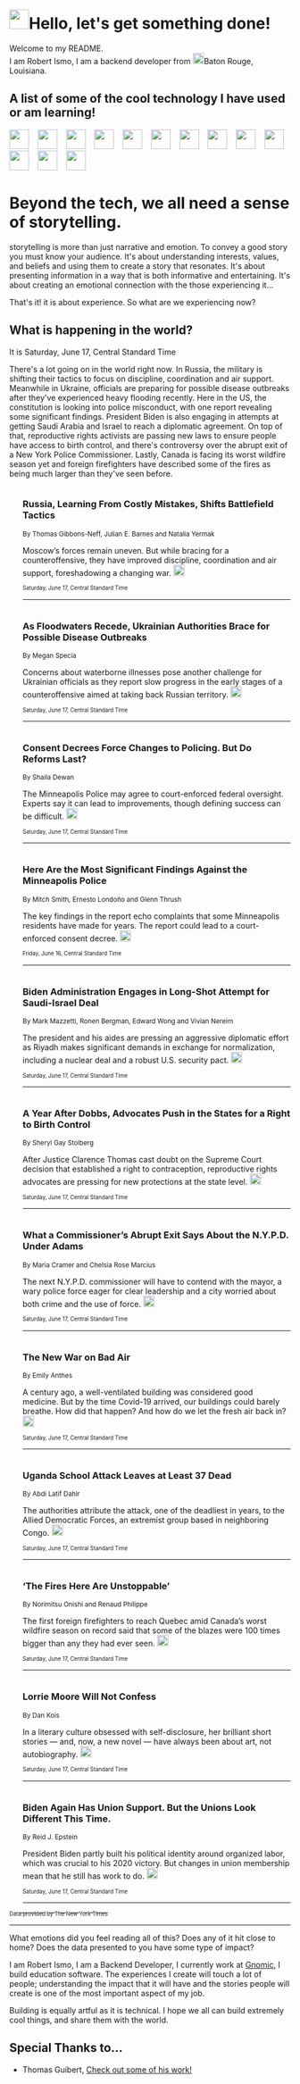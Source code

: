<h1><img src="https://emojis.slackmojis.com/emojis/images/1643514375/3493/hot-coffee.gif?1643514375" width="35"/>Hello, let's get something done!</h1>

<p>Welcome to my README.<br/>
I am Robert Ismo, I am a backend developer from <img src="https://emojis.slackmojis.com/emojis/images/1638395689/50435/moulin_rouge.png?1638395689" width="20"/>Baton Rouge, Louisiana.</p>
<h2>A list of some of the cool technology I have used or am learning!</h2>
<p>
<img src="https://emojis.slackmojis.com/emojis/images/1643516091/21142/meow_bongotap.gif?1643516091" width="35" alt="">
<img src="https://img.shields.io/badge/Favorite%20Frontend%20Framework-SvelteKit-f83903" alt="">
<img src="https://img.shields.io/badge/Second%20Favorite-Vue-40b581" alt="">
<img src="https://img.shields.io/badge/Most%20Used%20Runtime-Nodejs-78b061" alt="">
<img src="https://emojis.slackmojis.com/emojis/images/1643517416/34482/fire.gif?1643517416" width="35" alt="">
<img src="https://img.shields.io/badge/Javascript%20But%20Better-Typescript-0078ca" alt="">
<img src="https://img.shields.io/badge/Favorite%20Language-Elixir-3e244d" alt="">
<img src="https://img.shields.io/badge/Containerize%20Everything-Docker-6ac9ef" alt="">
<img src="https://emojis.slackmojis.com/emojis/images/1643514596/5999/meow_party.gif?1643514596" width="35" alt="">
<img src="https://img.shields.io/badge/API%20Love%20Language-Graphql-de32a5" alt="">
<img src="https://img.shields.io/badge/Our%20Favorite%20Version%20Controller-Git-e94f33" alt="">
<img src="https://img.shields.io/badge/Favorite%20Database-Redis-d42d1d" alt="">
<img src="https://emojis.slackmojis.com/emojis/images/1643514559/5584/deployparrot.gif?1643514559" width="35" alt="">
<img src="https://img.shields.io/badge/Container%20Interstate-RabbitMQ-f66200" alt="">
<img src="https://img.shields.io/badge/Gotta%20Learn-Kubernetes-316adf" alt="">
<img src="https://img.shields.io/badge/Really%20Mature%20Now-WASM-654fef" alt="">
<img src="https://emojis.slackmojis.com/emojis/images/1666642497/61942/dance_vibe.gif?1666642497" width="35" alt="">
<img src="https://img.shields.io/badge/For%20My%20M1-ARM64-657d96" alt="">
<img src="https://img.shields.io/badge/Loving%20This%20So%20Much-TailwindCSS-17bcb5" alt="">
<img src="https://img.shields.io/badge/Cool%20Build%20Tool-Vite-f9cb24" alt="">
<img src="https://emojis.slackmojis.com/emojis/images/1669231376/62819/working-on-it.gif?1669231376" width="35" alt="">
<img src="https://img.shields.io/badge/Fun%20and%20Easy%20Database-MongoDB-5f8c49" alt="">
<img src="https://img.shields.io/badge/JS%20Life%20Support-NPM-c73737" alt="">
<img src="https://img.shields.io/badge/I%20Liked%20It-DynamoDB-0073b9" alt="">
<img src="https://emojis.slackmojis.com/emojis/images/1643514045/46/question.gif?1643514045" width="35" alt="">
<img src="https://img.shields.io/badge/cool-React-60d6f9" alt="">
<img src="https://img.shields.io/badge/Future%20Big%20Project-Lambda-f37e00" alt="">
<img src="https://img.shields.io/badge/NPM%20But%20Better-PNPM-f1aa07" alt="">
<img src="https://emojis.slackmojis.com/emojis/images/1643514943/9662/fbwow.gif?1643514943" width="35" alt="">
<img src="https://img.shields.io/badge/First%20Language-C-662079" alt="">
<img src="https://img.shields.io/badge/Where%20I%20Deploy%20Frontend-Vercel-000000" alt="">
<img src="https://img.shields.io/badge/Who%20Does%20not%20Want%20an%20App-Swift-f9492a" alt="">
<img src="https://emojis.slackmojis.com/emojis/images/1643514058/151/javascript.png?1643514058" width="35" alt="">
<img src="https://img.shields.io/badge/cool-Python-fbd542" alt="">
<img src="https://img.shields.io/badge/Favorite%20Something-Stripe-656cdc" alt="">
<img src="https://img.shields.io/badge/Of%20Course-HTML5-ed6327" alt="">
<img src="https://emojis.slackmojis.com/emojis/images/1660415405/60731/bomb.gif?1660415405" width="35" alt="">
<img src="https://img.shields.io/badge/hate-CSS-2964ec" alt="">
<img src="https://img.shields.io/badge/Learning-CircleCI-141215" alt="">
<img src="https://img.shields.io/badge/Learning-Rust-fbbb3b" alt="">
<img src="https://emojis.slackmojis.com/emojis/images/1660415397/60712/writing-hand.gif?1660415397" width="35" alt="">
<img src="https://img.shields.io/badge/Dev%20Browser%20of%20Choice-Firefox-cc4e26" alt="">
<img src="https://img.shields.io/badge/Recoverying%20From%20Windows-UNIX-1781e3" alt="">
<img src="https://img.shields.io/badge/LOVE-LogSeq-90c1c2" alt="">
<img src="https://emojis.slackmojis.com/emojis/images/1643514066/223/kirby.gif?1643514066" width="35" alt="">
<img src="https://img.shields.io/badge/Daily%20Driver-MacOS-e6e6e8" alt="">
<img src="https://img.shields.io/badge/Git%20Server-Github-000000" alt="">
<img src="https://img.shields.io/badge/enjoyable-EC2-f17428" alt="">
<img src="https://emojis.slackmojis.com/emojis/images/1643514239/2069/excited.gif?1643514239" width="35" alt="">
</p>
<h1>Beyond the tech, we all need a sense of storytelling.</h1>
<p>storytelling is more than just narrative and emotion. To convey a good story you must know your audience. It's about understanding interests, values, and beliefs and using them to create a story that resonates. It's about presenting information in a way that is both informative and entertaining. It's about creating an emotional connection with the those experiencing it...</p>
<p>That's it! it is about experience. So what are we experiencing now?</p>
<h2>What is happening in the world?</h2>
<p>It is Saturday, June 17, Central Standard Time</p>
<p>
There&#39;s a lot going on in the world right now. In Russia, the military is shifting their tactics to focus on discipline, coordination and air support. Meanwhile in Ukraine, officials are preparing for possible disease outbreaks after they&#39;ve experienced heavy flooding recently. Here in the US, the constitution is looking into police misconduct, with one report revealing some significant findings. President Biden is also engaging in attempts at getting Saudi Arabia and Israel to reach a diplomatic agreement. On top of that, reproductive rights activists are passing new laws to ensure people have access to birth control, and there&#39;s controversy over the abrupt exit of a New York Police Commissioner. Lastly, Canada is facing its worst wildfire season yet and foreign firefighters have described some of the fires as being much larger than they&#39;ve seen before.</p>
<ol>
<img src="https://img.shields.io/badge/-world-blue" alt="">
<h3>Russia, Learning From Costly Mistakes, Shifts Battlefield Tactics</h3>
<sub>By Thomas Gibbons-Neff, Julian E. Barnes and Natalia Yermak</sub>
<p>Moscow’s forces remain uneven. But while bracing for a counteroffensive, they have improved discipline, coordination and air support, foreshadowing a changing war.  <a href="https://nyti.ms/3PifRdJ"><img src="https://developer.nytimes.com/files/poweredby_nytimes_30b.png?v=1583354208352" height="20"></a></p>
<sub><sub>Saturday, June 17, Central Standard Time</sub></sub>
<hr/>
<img src="https://img.shields.io/badge/-world-blue" alt="">
<h3>As Floodwaters Recede, Ukrainian Authorities Brace for Possible Disease Outbreaks</h3>
<sub>By Megan Specia</sub>
<p>Concerns about waterborne illnesses pose another challenge for Ukrainian officials as they report slow progress in the early stages of a counteroffensive aimed at taking back Russian territory.  <a href="https://nyti.ms/3NxllQs"><img src="https://developer.nytimes.com/files/poweredby_nytimes_30b.png?v=1583354208352" height="20"></a></p>
<sub><sub>Saturday, June 17, Central Standard Time</sub></sub>
<hr/>
<img src="https://img.shields.io/badge/-us-blue" alt="">
<h3>Consent Decrees Force Changes to Policing. But Do Reforms Last?</h3>
<sub>By Shaila Dewan</sub>
<p>The Minneapolis Police may agree to court-enforced federal oversight. Experts say it can lead to improvements, though defining success can be difficult.  <a href="https://nyti.ms/3PcX2sg"><img src="https://developer.nytimes.com/files/poweredby_nytimes_30b.png?v=1583354208352" height="20"></a></p>
<sub><sub>Saturday, June 17, Central Standard Time</sub></sub>
<hr/>
<img src="https://img.shields.io/badge/-us-blue" alt="">
<h3>Here Are the Most Significant Findings Against the Minneapolis Police</h3>
<sub>By Mitch Smith, Ernesto Londoño and Glenn Thrush</sub>
<p>The key findings in the report echo complaints that some Minneapolis residents have made for years. The report could lead to a court-enforced consent decree.  <a href="https://nyti.ms/3Ji2l60"><img src="https://developer.nytimes.com/files/poweredby_nytimes_30b.png?v=1583354208352" height="20"></a></p>
<sub><sub>Friday, June 16, Central Standard Time</sub></sub>
<hr/>
<img src="https://img.shields.io/badge/-us-blue" alt="">
<h3>Biden Administration Engages in Long-Shot Attempt for Saudi-Israel Deal</h3>
<sub>By Mark Mazzetti, Ronen Bergman, Edward Wong and Vivian Nereim</sub>
<p>The president and his aides are pressing an aggressive diplomatic effort as Riyadh makes significant demands in exchange for normalization, including a nuclear deal and a robust U.S. security pact.  <a href="https://nyti.ms/42J8uPy"><img src="https://developer.nytimes.com/files/poweredby_nytimes_30b.png?v=1583354208352" height="20"></a></p>
<sub><sub>Saturday, June 17, Central Standard Time</sub></sub>
<hr/>
<img src="https://img.shields.io/badge/-us-blue" alt="">
<h3>A Year After Dobbs, Advocates Push in the States for a Right to Birth Control</h3>
<sub>By Sheryl Gay Stolberg</sub>
<p>After Justice Clarence Thomas cast doubt on the Supreme Court decision that established a right to contraception, reproductive rights advocates are pressing for new protections at the state level.  <a href="https://nyti.ms/42LVdFT"><img src="https://developer.nytimes.com/files/poweredby_nytimes_30b.png?v=1583354208352" height="20"></a></p>
<sub><sub>Saturday, June 17, Central Standard Time</sub></sub>
<hr/>
<img src="https://img.shields.io/badge/-nyregion-blue" alt="">
<h3>What a Commissioner’s Abrupt Exit Says About the N.Y.P.D. Under Adams</h3>
<sub>By Maria Cramer and Chelsia Rose Marcius</sub>
<p>The next N.Y.P.D. commissioner will have to contend with the mayor, a wary police force eager for clear leadership and a city worried about both crime and the use of force.  <a href="https://nyti.ms/3NeGgWV"><img src="https://developer.nytimes.com/files/poweredby_nytimes_30b.png?v=1583354208352" height="20"></a></p>
<sub><sub>Saturday, June 17, Central Standard Time</sub></sub>
<hr/>
<img src="https://img.shields.io/badge/-health-blue" alt="">
<h3>The New War on Bad Air</h3>
<sub>By Emily Anthes</sub>
<p>A century ago, a well-ventilated building was considered good medicine. But by the time Covid-19 arrived, our buildings could barely breathe. How did that happen? And how do we let the fresh air back in?  <a href="https://nyti.ms/43KVVVc"><img src="https://developer.nytimes.com/files/poweredby_nytimes_30b.png?v=1583354208352" height="20"></a></p>
<sub><sub>Saturday, June 17, Central Standard Time</sub></sub>
<hr/>
<img src="https://img.shields.io/badge/-world-blue" alt="">
<h3>Uganda School Attack Leaves at Least 37 Dead</h3>
<sub>By Abdi Latif Dahir</sub>
<p>The authorities attribute the attack, one of the deadliest in years, to the Allied Democratic Forces, an extremist group based in neighboring Congo.  <a href="https://nyti.ms/3CBhco8"><img src="https://developer.nytimes.com/files/poweredby_nytimes_30b.png?v=1583354208352" height="20"></a></p>
<sub><sub>Saturday, June 17, Central Standard Time</sub></sub>
<hr/>
<img src="https://img.shields.io/badge/-world-blue" alt="">
<h3>‘The Fires Here Are Unstoppable’</h3>
<sub>By Norimitsu Onishi and Renaud Philippe</sub>
<p>The first foreign firefighters to reach Quebec amid Canada’s worst wildfire season on record said that some of the blazes were 100 times bigger than any they had ever seen.  <a href="https://nyti.ms/42N2vt5"><img src="https://developer.nytimes.com/files/poweredby_nytimes_30b.png?v=1583354208352" height="20"></a></p>
<sub><sub>Saturday, June 17, Central Standard Time</sub></sub>
<hr/>
<img src="https://img.shields.io/badge/-magazine-blue" alt="">
<h3>Lorrie Moore Will Not Confess</h3>
<sub>By Dan Kois</sub>
<p>In a literary culture obsessed with self-disclosure, her brilliant short stories — and, now, a new novel — have always been about art, not autobiography.  <a href="https://nyti.ms/466GcBl"><img src="https://developer.nytimes.com/files/poweredby_nytimes_30b.png?v=1583354208352" height="20"></a></p>
<sub><sub>Saturday, June 17, Central Standard Time</sub></sub>
<hr/>
<img src="https://img.shields.io/badge/-us-blue" alt="">
<h3>Biden Again Has Union Support. But the Unions Look Different This Time.</h3>
<sub>By Reid J. Epstein</sub>
<p>President Biden partly built his political identity around organized labor, which was crucial to his 2020 victory. But changes in union membership mean that he still has work to do.  <a href="https://nyti.ms/3PgMIzm"><img src="https://developer.nytimes.com/files/poweredby_nytimes_30b.png?v=1583354208352" height="20"></a></p>
<sub><sub>Saturday, June 17, Central Standard Time</sub></sub>
<hr/>
</ol>
<a href="https://developer.nytimes.com"><sub><sub>Data provided by The New York Times</sub></sub></a>
<hr/>
<p>What emotions did you feel reading all of this? Does any of it hit close to home? Does the data presented to you have some type of impact?</p>
<p>I am Robert Ismo, I am a Backend Developer, I currently work at <a href="https://gnomic.education/">Gnomic</a>, I build education software. The experiences I create will touch a lot of people; understanding the impact that it will have and the stories people will create is one of the most important aspect of my job.</p>
<p>Building is equally artful as it is technical. I hope we all can build extremely cool things, and share them with the world.</p>
<h2>Special Thanks to...</h2>
<ul>
<li>Thomas Guibert, <a href="https://github.com/thmsgbrt/thmsgbrt">Check out some of his work!</a></li>
</ul>